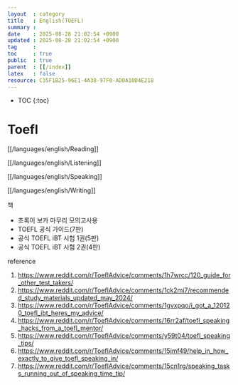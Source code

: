 ```yaml
---
layout  : category 
title   : English(TOEFL) 
summary : 
date    : 2025-08-28 21:02:54 +0900
updated : 2025-08-28 21:02:54 +0900
tag     : 
toc     : true
public  : true
parent  : [[/index]]
latex   : false
resource: C35F1B25-96E1-4A38-97F0-AD0A10D4E218
---
```

* TOC
{:toc}

# Toefl
[[/languages/english/Reading]]

[[/languages/english/Listening]]

[[/languages/english/Speaking]]

[[/languages/english/Writing]]

책
- 초록이 보카
마무리 모의고사용
- TOEFL 공식 가이드(7판)
- 공식 TOEFL iBT 시험 1권(5판)
- 공식 TOEFL iBT 시험 2권(4판)


reference
1. https://www.reddit.com/r/ToeflAdvice/comments/1h7wrcc/120_guide_for_other_test_takers/
2. https://www.reddit.com/r/ToeflAdvice/comments/1ck2mi7/recommended_study_materials_updated_may_2024/
3. https://www.reddit.com/r/ToeflAdvice/comments/1gvxpqo/i_got_a_120120_toefl_ibt_heres_my_advice/
4. https://www.reddit.com/r/ToeflAdvice/comments/16rr2af/toefl_speaking_hacks_from_a_toefl_mentor/
5. https://www.reddit.com/r/ToeflAdvice/comments/y59t04/toefl_speaking_tips/
6. https://www.reddit.com/r/ToeflAdvice/comments/15jmf49/help_in_how_exactly_to_give_toefl_speaking_in/
7. https://www.reddit.com/r/ToeflAdvice/comments/15cn1rg/speaking_tasks_running_out_of_speaking_time_tip/